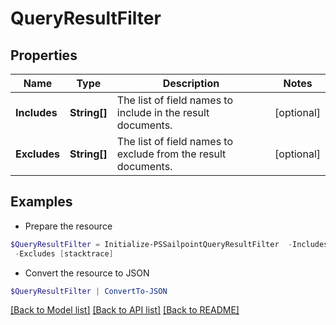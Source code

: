 # QueryResultFilter
## Properties

Name | Type | Description | Notes
------------ | ------------- | ------------- | -------------
**Includes** | **String[]** | The list of field names to include in the result documents. | [optional] 
**Excludes** | **String[]** | The list of field names to exclude from the result documents. | [optional] 

## Examples

- Prepare the resource
```powershell
$QueryResultFilter = Initialize-PSSailpointQueryResultFilter  -Includes [name, displayName] `
 -Excludes [stacktrace]
```

- Convert the resource to JSON
```powershell
$QueryResultFilter | ConvertTo-JSON
```

[[Back to Model list]](../README.md#documentation-for-models) [[Back to API list]](../README.md#documentation-for-api-endpoints) [[Back to README]](../README.md)

